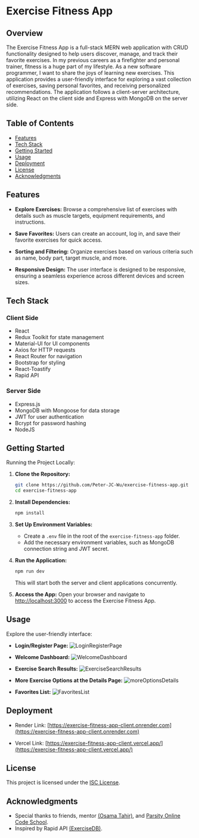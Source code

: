 # Exercise Fitness App

## Overview

The Exercise Fitness App is a full-stack MERN web application with CRUD functionality designed to help users discover, manage, and track their favorite exercises. In my previous careers as a firefighter and personal trainer, fitness is a huge part of my lifestyle. As a new software programmer, I want to share the joys of learning new exercises. This application provides a user-friendly interface for exploring a vast collection of exercises, saving personal favorites, and receiving personalized recommendations. The application follows a client-server architecture, utilizing React on the client side and Express with MongoDB on the server side.

## Table of Contents

- [Features](#features)
- [Tech Stack](#tech-stack)
- [Getting Started](#getting-started)
- [Usage](#usage)
- [Deployment](#deployment)
- [License](#license)
- [Acknowledgments](#acknowledgments)

## Features

- **Explore Exercises:** Browse a comprehensive list of exercises with details such as muscle targets, equipment requirements, and instructions.

- **Save Favorites:** Users can create an account, log in, and save their favorite exercises for quick access.

- **Sorting and Filtering:** Organize exercises based on various criteria such as name, body part, target muscle, and more.

- **Responsive Design:** The user interface is designed to be responsive, ensuring a seamless experience across different devices and screen sizes.

## Tech Stack

### Client Side

- React
- Redux Toolkit for state management
- Material-UI for UI components
- Axios for HTTP requests
- React Router for navigation
- Bootstrap for styling
- React-Toastify
- Rapid API

### Server Side

- Express.js
- MongoDB with Mongoose for data storage
- JWT for user authentication
- Bcrypt for password hashing
- NodeJS

## Getting Started

Running the Project Locally:

1. **Clone the Repository:**

   ```bash
   git clone https://github.com/Peter-JC-Wu/exercise-fitness-app.git
   cd exercise-fitness-app
   ```

2. **Install Dependencies:**

   ```bash
   npm install
   ```

3. **Set Up Environment Variables:**

   - Create a `.env` file in the root of the `exercise-fitness-app` folder.
   - Add the necessary environment variables, such as MongoDB connection string and JWT secret.

4. **Run the Application:**

   ```bash
   npm run dev
   ```

   This will start both the server and client applications concurrently.

5. **Access the App:**
   Open your browser and navigate to [http://localhost:3000](http://localhost:3000) to access the Exercise Fitness App.

## Usage

Explore the user-friendly interface:

- **Login/Register Page:**
  ![LoginRegisterPage](client/src/assets/images/Exercise-loginRegisterPage.png)

- **Welcome Dashboard:**
  ![WelcomeDashboard](client/src/assets/images/Screenshot-welcomeDashboardPage.png)

- **Exercise Search Results:**
  ![ExerciseSearchResults](client/src/assets/images/Screenshot-ExerciseResultsPage.png)

- **More Exercise Options at the Details Page:**
  ![moreOptionsDetails](client/src/assets/images/Screenshot-otherOptionsPage.png)

- **Favorites List:**
  ![FavoritesList](client/src/assets/images/Screenshot-favoriteListPage.png)

## Deployment

- Render Link: [https://exercise-fitness-app-client.onrender.com](https://exercise-fitness-app-client.onrender.com)

- Vercel Link: [https://exercise-fitness-app-client.vercel.app/](https://exercise-fitness-app-client.vercel.app/)

## License

This project is licensed under the [ISC License](LICENSE).

## Acknowledgments

- Special thanks to friends, mentor [(Osama Tahir)](https://github.com/osamaahmed17), and [Parsity Online Code School](https://parsity.io/).
- Inspired by Rapid API [(ExerciseDB)](https://rapidapi.com/justin-WFnsXH_t6/api/exercisedb).
